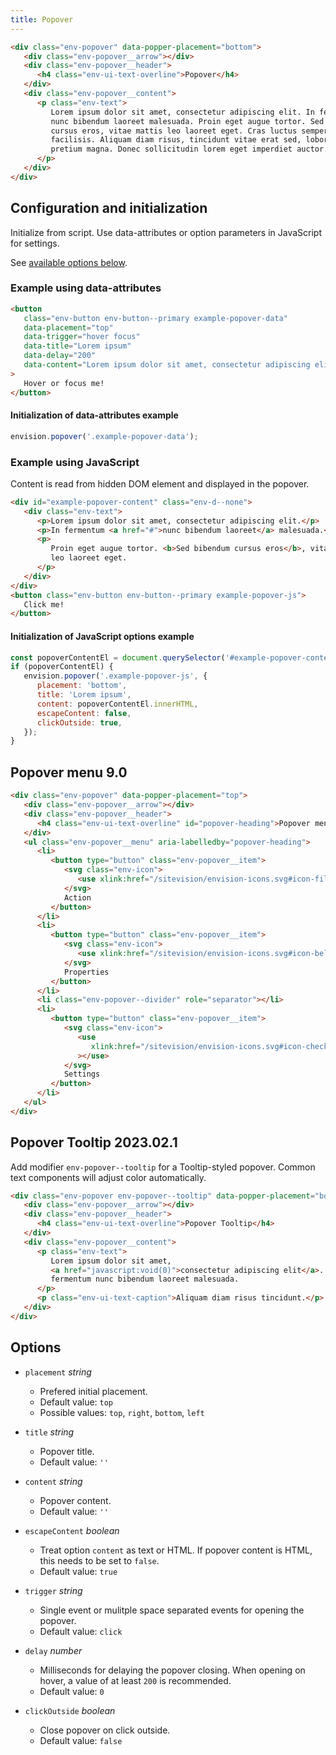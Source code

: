 ```yaml
---
title: Popover
---
```


```html
<div class="env-popover" data-popper-placement="bottom">
   <div class="env-popover__arrow"></div>
   <div class="env-popover__header">
      <h4 class="env-ui-text-overline">Popover</h4>
   </div>
   <div class="env-popover__content">
      <p class="env-text">
         Lorem ipsum dolor sit amet, consectetur adipiscing elit. In fermentum
         nunc bibendum laoreet malesuada. Proin eget augue tortor. Sed bibendum
         cursus eros, vitae mattis leo laoreet eget. Cras luctus semper
         facilisis. Aliquam diam risus, tincidunt vitae erat sed, lobortis
         pretium magna. Donec sollicitudin lorem eget imperdiet auctor.
      </p>
   </div>
</div>
```

## Configuration and initialization

Initialize from script. Use data-attributes or option parameters in JavaScript for settings.

See [available options below](#options).

### Example using data-attributes

```html
<button
   class="env-button env-button--primary example-popover-data"
   data-placement="top"
   data-trigger="hover focus"
   data-title="Lorem ipsum"
   data-delay="200"
   data-content="Lorem ipsum dolor sit amet, consectetur adipiscing elit. In fermentum nunc bibendum laoreet malesuada. Proin eget augue tortor. Sed bibendum cursus eros, vitae mattis leo laoreet eget."
>
   Hover or focus me!
</button>
```

#### Initialization of data-attributes example

```javascript
envision.popover('.example-popover-data');
```

### Example using JavaScript

Content is read from hidden DOM element and displayed in the popover.

```html
<div id="example-popover-content" class="env-d--none">
   <div class="env-text">
      <p>Lorem ipsum dolor sit amet, consectetur adipiscing elit.</p>
      <p>In fermentum <a href="#">nunc bibendum laoreet</a> malesuada.</p>
      <p>
         Proin eget augue tortor. <b>Sed bibendum cursus eros</b>, vitae mattis
         leo laoreet eget.
      </p>
   </div>
</div>
<button class="env-button env-button--primary example-popover-js">
   Click me!
</button>
```

#### Initialization of JavaScript options example

```javascript
const popoverContentEl = document.querySelector('#example-popover-content');
if (popoverContentEl) {
   envision.popover('.example-popover-js', {
      placement: 'bottom',
      title: 'Lorem ipsum',
      content: popoverContentEl.innerHTML,
      escapeContent: false,
      clickOutside: true,
   });
}
```

## Popover menu <span class="env-badge env-badge--info">9.0</span>

```html
<div class="env-popover" data-popper-placement="top">
   <div class="env-popover__arrow"></div>
   <div class="env-popover__header">
      <h4 class="env-ui-text-overline" id="popover-heading">Popover menu</h4>
   </div>
   <ul class="env-popover__menu" aria-labelledby="popover-heading">
      <li>
         <button type="button" class="env-popover__item">
            <svg class="env-icon">
               <use xlink:href="/sitevision/envision-icons.svg#icon-file"></use>
            </svg>
            Action
         </button>
      </li>
      <li>
         <button type="button" class="env-popover__item">
            <svg class="env-icon">
               <use xlink:href="/sitevision/envision-icons.svg#icon-bell"></use>
            </svg>
            Properties
         </button>
      </li>
      <li class="env-popover--divider" role="separator"></li>
      <li>
         <button type="button" class="env-popover__item">
            <svg class="env-icon">
               <use
                  xlink:href="/sitevision/envision-icons.svg#icon-check-done"
               ></use>
            </svg>
            Settings
         </button>
      </li>
   </ul>
</div>
```

<span id="tooltip" class="offset-anchor"></span>

## Popover Tooltip <span class="env-badge env-badge--info">2023.02.1</span>

Add modifier `env-popover--tooltip` for a Tooltip-styled popover. Common text components will adjust color
automatically.

```html
<div class="env-popover env-popover--tooltip" data-popper-placement="bottom">
   <div class="env-popover__arrow"></div>
   <div class="env-popover__header">
      <h4 class="env-ui-text-overline">Popover Tooltip</h4>
   </div>
   <div class="env-popover__content">
      <p class="env-text">
         Lorem ipsum dolor sit amet,
         <a href="javascript:void(0)">consectetur adipiscing elit</a>. In
         fermentum nunc bibendum laoreet malesuada.
      </p>
      <p class="env-ui-text-caption">Aliquam diam risus tincidunt.</p>
   </div>
</div>
```

## Options <span id="options" class="offset-anchor"></span>

-  `placement` _string_

   -  Prefered initial placement.
   -  Default value: `top`
   -  Possible values: `top`, `right`, `bottom`, `left`

-  `title` _string_

   -  Popover title.
   -  Default value: `''`

-  `content` _string_

   -  Popover content.
   -  Default value: `''`

-  `escapeContent` _boolean_

   -  Treat option `content` as text or HTML. If popover content is HTML, this needs to be set to `false`.
   -  Default value: `true`

-  `trigger` _string_

   -  Single event or mulitple space separated events for opening the popover.
   -  Default value: `click`

-  `delay` _number_

   -  Milliseconds for delaying the popover closing. When opening on hover, a value of at least `200` is recommended.
   -  Default value: `0`

-  `clickOutside` _boolean_

   -  Close popover on click outside.
   -  Default value: `false`
